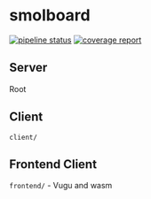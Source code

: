 # smolboard

[![pipeline status](https://gitlab.com/diamondburned/smolboard/badges/renai/pipeline.svg)](https://gitlab.com/diamondburned/smolboard/-/commits/renai)
[![coverage report](https://gitlab.com/diamondburned/smolboard/badges/renai/coverage.svg)](https://gitlab.com/diamondburned/smolboard/-/commits/renai)

## Server

Root

## Client

`client/`

## Frontend Client

`frontend/` - Vugu and wasm
